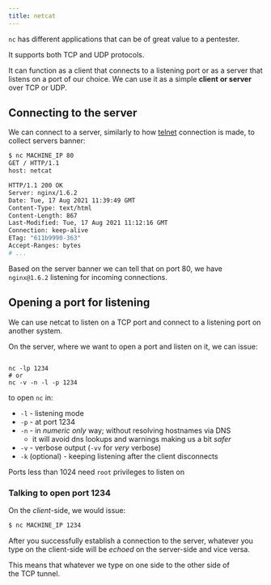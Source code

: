 ```yaml
---
title: netcat
---
```


`nc` has different applications that can be of great value to a pentester.

It supports both TCP and UDP protocols.

It can function as a client that connects to a listening port or as a server that listens on a port of our choice. We can use it as a simple **client** **or server** over TCP or UDP.

## Connecting to the server

We can connect to a server, similarly to how [telnet](knowledge/off-sec/tools/telnet.md) connection is made, to collect servers banner:

```sh
$ nc MACHINE_IP 80
GET / HTTP/1.1
host: netcat

HTTP/1.1 200 OK
Server: nginx/1.6.2
Date: Tue, 17 Aug 2021 11:39:49 GMT
Content-Type: text/html
Content-Length: 867
Last-Modified: Tue, 17 Aug 2021 11:12:16 GMT
Connection: keep-alive
ETag: "611b9990-363"
Accept-Ranges: bytes
# ...
```

Based on the server banner we can tell that on port 80, we have `nginx@1.6.2` listening for incoming connections.

## Opening a port for listening

We can use netcat to listen on a TCP port and connect to a listening port on another system.

On the server, where we want to open a port and listen on it, we can issue:

```

nc -lp 1234
# or
nc -v -n -l -p 1234
```

to open `nc` in:

- `-l` - listening mode
- `-p` - at port 1234
- `-n` - in _numeric only_ way; without resolving hostnames via DNS
  - it will avoid dns lookups and warnings making us a bit _safer_
- `-v` - verbose output (`-vv` for _very_ verbose)
- `-k` (optional) - keeping listening after the client disconnects

Ports less than 1024 need `root` privileges to listen on

### Talking to open port 1234

On the *client*-side, we would issue:

```sh
$ nc MACHINE_IP 1234
```

After you successfully establish a connection to the server, whatever you type on the client-side will be _echoed_ on the server-side and vice versa.

This means that whatever we type on one side to the other side of the TCP tunnel.
